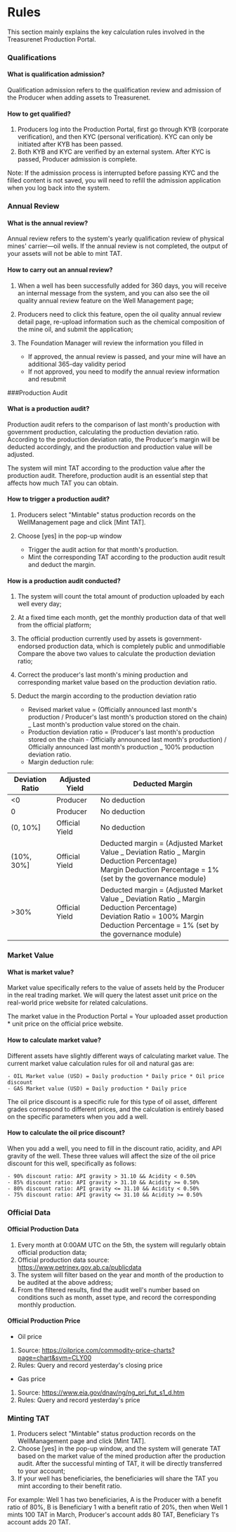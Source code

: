 # Rules

This section mainly explains the key calculation rules involved in the Treasurenet Production Portal.

### Qualifications

#### What is qualification admission?

Qualification admission refers to the qualification review and admission of the Producer when adding assets to Treasurenet.

#### How to get qualified?

1. Producers log into the Production Portal, first go through KYB (corporate verification), and then KYC (personal verification). KYC can only be initiated after KYB has been passed.
2. Both KYB and KYC are verified by an external system. After KYC is passed, Producer admission is complete.

Note: If the admission process is interrupted before passing KYC and the filled content is not saved, you will need to refill the admission application when you log back into the system.

### Annual Review

#### What is the annual review?

Annual review refers to the system's yearly qualification review of physical mines' carrier—oil wells. If the annual review is not completed, the output of your assets will not be able to mint TAT.

#### How to carry out an annual review?

1. When a well has been successfully added for 360 days, you will receive an internal message from the system, and you can also see the oil quality annual review feature on the Well Management page;
2. Producers need to click this feature, open the oil quality annual review detail page, re-upload information such as the chemical composition of the mine oil, and submit the application;
3. The Foundation Manager will review the information you filled in

   - If approved, the annual review is passed, and your mine will have an additional 365-day validity period
   - If not approved, you need to modify the annual review information and resubmit

###Production Audit

#### What is a production audit?

Production audit refers to the comparison of last month's production with government production, calculating the production deviation ratio. According to the production deviation ratio, the Producer's margin will be deducted accordingly, and the production and production value will be adjusted.

The system will mint TAT according to the production value after the production audit. Therefore, production audit is an essential step that affects how much TAT you can obtain.

#### How to trigger a production audit?

1. Producers select "Mintable" status production records on the WellManagement page and click [Mint TAT].
2. Choose [yes] in the pop-up window

   - Trigger the audit action for that month's production.
   - Mint the corresponding TAT according to the production audit result and deduct the margin.

#### How is a production audit conducted?

1. The system will count the total amount of production uploaded by each well every day;

2. At a fixed time each month, get the monthly production data of that well from the official platform;

3. The official production currently used by assets is government-endorsed production data, which is completely public and unmodifiable
   Compare the above two values to calculate the production deviation ratio;

4. Correct the producer's last month's mining production and corresponding market value based on the production deviation ratio.

5. Deduct the margin according to the production deviation ratio

   - Revised market value = (Officially announced last month's production / Producer's last month's production stored on the chain) \_ Last month's production value stored on the chain.
   - Production deviation ratio = (Producer's last month's production stored on the chain - Officially announced last month's production) / Officially announced last month's production \_ 100% production deviation ratio.
   - Margin deduction rule:

| Deviation Ratio | Adjusted Yield | Deducted Margin                                                                                                                                                                      |
| --------------- | -------------- | ------------------------------------------------------------------------------------------------------------------------------------------------------------------------------------ |
| <0              | Producer       | No deduction                                                                                                                                                                         |
| 0               | Producer       | No deduction                                                                                                                                                                         |
| (0, 10%]        | Official Yield | No deduction                                                                                                                                                                         |
| (10%, 30%]      | Official Yield | Deducted margin = (Adjusted Market Value _ Deviation Ratio _ Margin Deduction Percentage)<br/>Margin Deduction Percentage = 1% (set by the governance module)                        |
| >30%            | Official Yield | Deducted margin = (Adjusted Market Value _ Deviation Ratio _ Margin Deduction Percentage)<br/>Deviation Ratio = 100% Margin Deduction Percentage = 1% (set by the governance module) |

### Market Value

#### What is market value?

Market value specifically refers to the value of assets held by the Producer in the real trading market. We will query the latest asset unit price on the real-world price website for related calculations.

The market value in the Production Portal = Your uploaded asset production \* unit price on the official price website.

#### How to calculate market value?

Different assets have slightly different ways of calculating market value. The current market value calculation rules for oil and natural gas are:

    - OIL Market value (USD) = Daily production * Daily price * Oil price discount
    - GAS Market value (USD) = Daily production * Daily price

The oil price discount is a specific rule for this type of oil asset, different grades correspond to different prices, and the calculation is entirely based on the specific parameters when you add a well.

#### How to calculate the oil price discount?

When you add a well, you need to fill in the discount ratio, acidity, and API gravity of the well. These three values will affect the size of the oil price discount for this well, specifically as follows:

    - 90% discount ratio: API gravity > 31.10 && Acidity < 0.50%
    - 85% discount ratio: API gravity > 31.10 && Acidity >= 0.50%
    - 80% discount ratio: API gravity <= 31.10 && Acidity < 0.50%
    - 75% discount ratio: API gravity <= 31.10 && Acidity >= 0.50%

### Official Data

#### Official Production Data

1. Every month at 0:00AM UTC on the 5th, the system will regularly obtain official production data;
2. Official production data source: https://www.petrinex.gov.ab.ca/publicdata
3. The system will filter based on the year and month of the production to be audited at the above address;
4. From the filtered results, find the audit well's number based on conditions such as month, asset type, and record the corresponding monthly production.

#### Official Production Price

- Oil price

1. Source: https://oilprice.com/commodity-price-charts?page=chart&sym=CLY00
2. Rules: Query and record yesterday's closing price

- Gas price

1. Source: https://www.eia.gov/dnav/ng/ng_pri_fut_s1_d.htm
2. Rules: Query and record yesterday's price

### Minting TAT

1. Producers select "Mintable" status production records on the WellManagement page and click [Mint TAT].
2. Choose [yes] in the pop-up window, and the system will generate TAT based on the market value of the mined production after the production audit. After the successful minting of TAT, it will be directly transferred to your account;
3. If your well has beneficiaries, the beneficiaries will share the TAT you mint according to their benefit ratio.

For example: Well 1 has two beneficiaries, A is the Producer with a benefit ratio of 80%, B is Beneficiary 1 with a benefit ratio of 20%, then when Well 1 mints 100 TAT in March, Producer's account adds 80 TAT, Beneficiary 1's account adds 20 TAT.
